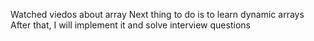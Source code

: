 Watched viedos about array
Next thing to do is to learn dynamic arrays
After that, I will implement it and solve interview questions


